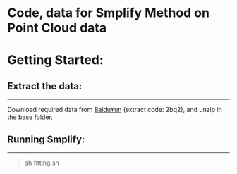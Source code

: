 # Code, data for Smplify Method on Point Cloud data
# Getting Started:  

## Extract the data:
--------------------
Download required data from [BaiduYun](https://pan.baidu.com/s/1uq-YxSafVkLYGh1dp1_Azg) (extract code: 2bq2), and unzip in the base folder.

## Running Smplify:
--------------------
> sh fitting.sh


